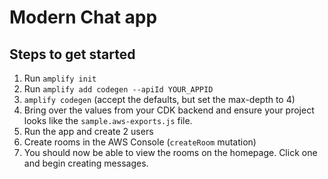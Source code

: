 # Modern Chat app

## Steps to get started

1. Run `amplify init`
2. Run `amplify add codegen --apiId YOUR_APPID`
3. `amplify codegen` (accept the defaults, but set the max-depth to 4)
4. Bring over the values from your CDK backend and ensure your project looks like the `sample.aws-exports.js` file.
5. Run the app and create 2 users
6. Create rooms in the AWS Console (`createRoom` mutation)
7. You should now be able to view the rooms on the homepage. Click one and begin creating messages.
